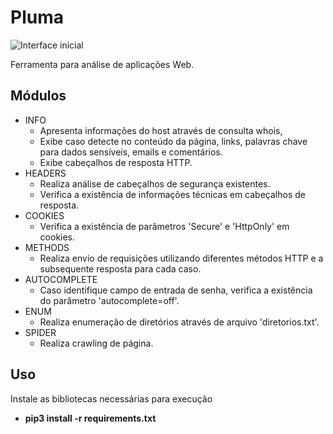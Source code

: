 # Pluma
![](https://github.com/sampzzz/pluma/blob/master/gifs/init.gif "Interface inicial")

Ferramenta para análise de aplicações Web.

## Módulos
- INFO
  - Apresenta informações do host através de consulta whois,
  - Exibe caso detecte no conteúdo da página, links, palavras chave para dados sensíveis, emails e comentários.
  - Exibe cabeçalhos de resposta HTTP.
- HEADERS
  - Realiza análise de cabeçalhos de segurança existentes.
  - Verifica a existência de informações técnicas em cabeçalhos de resposta.
- COOKIES
  - Verifica a existência de parâmetros 'Secure' e 'HttpOnly' em cookies.
- METHODS
  - Realiza envio de requisições utilizando diferentes métodos HTTP e a subsequente resposta para cada caso.
- AUTOCOMPLETE
  - Caso identifique campo de entrada de senha, verifica a existência do parâmetro 'autocomplete=off'.
- ENUM
  - Realiza enumeração de diretórios através de arquivo 'diretorios.txt'.
- SPIDER
  - Realiza crawling de página.

## Uso
Instale as bibliotecas necessárias para execução
  - **pip3 install -r requirements.txt**
